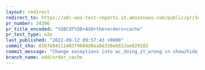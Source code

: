 ```yaml
---
layout: redirect
redirect_to: https://a8c-woo-test-reports.s3.amazonaws.com/public/pr/34396/e2e/index.html
pr_number: 34396
pr_title_encoded: "%5BCOT%5D+Add+the+orders+cache"
pr_test_type: e2e
last_published: "2022-09-12 09:57:43 +0000"
commit_sha: 03b7e84111403f9684d0aa66330e6812ae829182
commit_message: "Change exceptions into wc_doing_it_wrong in show/hide_feature"
branch_name: add/order_cache
---
```

